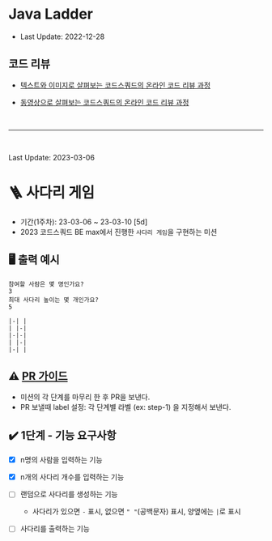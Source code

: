 # Java Ladder

- Last Update: 2022-12-28

## 코드 리뷰

* [텍스트와 이미지로 살펴보는 코드스쿼드의 온라인 코드 리뷰 과정](https://github.com/code-squad/codesquad-docs/blob/master/codereview/README.md)

* [동영상으로 살펴보는 코드스쿼드의 온라인 코드 리뷰 과정](https://youtube.com/watch?v=lFinZfu3QO0&si=EnSIkaIECMiOmarE)

<br/>

---

<br/>

Last Update: 2023-03-06

# 🪜 사다리 게임

- 기간(1주차): 23-03-06 ~ 23-03-10 [5d]
- 2023 코드스쿼드 BE max에서 진행한 `사다리 게임`을 구현하는 미션

## 🖥 출력 예시

```
참여할 사람은 몇 명인가요?
3
최대 사다리 높이는 몇 개인가요?
5

|-| |
| |-|
|-|-|
| |-|
|-| |
```

## ⚠️ [PR 가이드](https://github.com/code-squad/codesquad-docs/blob/main/codereview/README.md)

- 미션의 각 단계를 마무리 한 후 PR을 보낸다.
- PR 보낼때 label 설정: 각 단계별 라벨 (ex: step-1) 을 지정해서 보낸다.

## ✔️ 1단계 - 기능 요구사항

- [X] n명의 사람을 입력하는 기능
- [X] n개의 사다리 개수를 입력하는 기능
- [ ] 랜덤으로 사다리를 생성하는 기능
    - 사다리가 있으면 `-` 표시, 없으면 `" "`(공백문자) 표시, 양옆에는 `|`로 표시
- [ ] 사다리를 출력하는 기능

